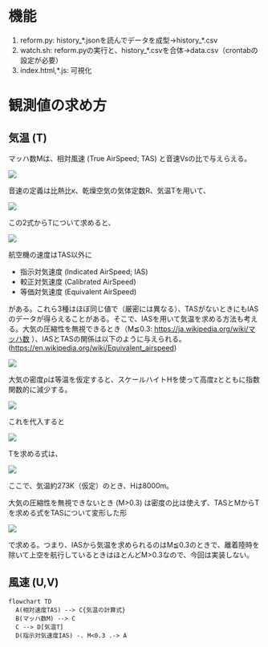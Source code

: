 # 機能
1. reform.py: history_\*.jsonを読んでデータを成型→history_\*.csv
2. watch.sh: reform.pyの実行と、history_\*.csvを合体→data.csv（crontabの設定が必要）
3. index.html,\*.js: 可視化

# 観測値の求め方
## 気温 (T)
マッハ数Mは、相対風速 (True AirSpeed; TAS) と音速Vsの比で与えらえる。

<img src="https://latex.codecogs.com/svg.image?M=\frac{TAS}{V_s}">

音速の定義は比熱比κ、乾燥空気の気体定数R、気温Tを用いて、

<img src="https://latex.codecogs.com/svg.image?\inline&space;V_s=\sqrt{\kappa&space;RT}">

この2式からTについて求めると、

<img src="https://latex.codecogs.com/svg.image?T=\frac{TAS^2}{\kappa&space;RM^2}=\frac{TAS^2}{1.4\times&space;287\times&space;M^2}=\frac{TAS^2}{401.8M^2}">

航空機の速度はTAS以外に
- 指示対気速度 (Indicated AirSpeed; IAS) 
- 較正対気速度 (Calibrated AirSpeed) 
- 等価対気速度 (Equivalent AirSpeed) 

がある。これら3種はほぼ同じ値で（厳密には異なる）、TASがないときにもIASのデータが得らえることがある。そこで、IASを用いて気温を求める方法も考える。大気の圧縮性を無視できるとき（M≦0.3: https://ja.wikipedia.org/wiki/マッハ数 ）、IASとTASの関係は以下のように与えられる。(https://en.wikipedia.org/wiki/Equivalent_airspeed)

<img src="https://latex.codecogs.com/svg.image?IAS\approx&space;EAS=TAS\sqrt{\frac{\rho}{\rho_0}}">

大気の密度ρは等温を仮定すると、スケールハイトHを使って高度zとともに指数関数的に減少する。

<img src="https://latex.codecogs.com/svg.image?\rho=\rho_0&space;e^{-\frac{z}{H}}">

これを代入すると

<img src="https://latex.codecogs.com/svg.image?TAS\approx&space;IAS\sqrt{\frac{\rho_0}{\rho}}=IAS&space;e^{\frac{z}{2H}}">

Tを求める式は、

<img src="https://latex.codecogs.com/svg.image?T=\frac{e^{\frac{z}{H}}}{\kappa&space;R}\frac{IAS^2}{M^2}">

ここで、気温約273K（仮定）のとき、Hは8000m。

大気の圧縮性を無視できないとき (M>0.3) は密度の比は使えず、TASとMからTを求める式をTASについて変形した形

<img src="https://latex.codecogs.com/svg.image?TAS=M\sqrt{\kappa&space;RT}">

で求める。つまり、IASから気温を求められるのはM≦0.3のときで、離着陸時を除いて上空を航行しているときはほとんどM>0.3なので、今回は実装しない。

## 風速 (U,V)

```mermaid
flowchart TD
  A(相対速度TAS) --> C{気温の計算式}
  B(マッハ数M) --> C
  C --> D[気温T]
  D(指示対気速度IAS) -. M<0.3 .-> A
```
